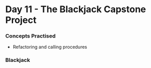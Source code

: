 # Day 11 - The Blackjack Capstone Project

### Concepts Practised
- Refactoring and calling procedures

### Blackjack
